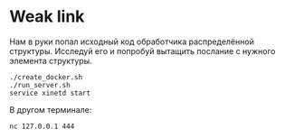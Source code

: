 # Weak link
Нам в руки попал исходный код обработчика распределённой структуры. Исследуй его и попробуй вытащить послание с нужного элемента структуры.
```
./create_docker.sh
./run_server.sh
service xinetd start
```
В другом терминале:
```
nc 127.0.0.1 444
```
